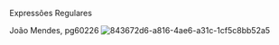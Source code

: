 Expressões Regulares

João Mendes, pg60226
![843672d6-a816-4ae6-a31c-1cf5c8bb52a5](https://github.com/user-attachments/assets/9eab7434-fb2c-43ef-bbc4-4d3f88e145fc)
